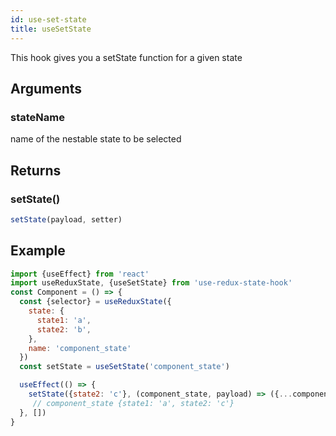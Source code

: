 ```yaml
---
id: use-set-state
title: useSetState
---
```


This hook gives you a setState function for a given state

## Arguments
### stateName
name of the nestable state to be selected

## Returns
### setState()
```js
setState(payload, setter)
```

## Example
```jsx
import {useEffect} from 'react'
import useReduxState, {useSetState} from 'use-redux-state-hook'
const Component = () => {
  const {selector} = useReduxState({
    state: {
      state1: 'a',
      state2: 'b',
    },
    name: 'component_state'
  })
  const setState = useSetState('component_state')

  useEffect(() => {
    setState({state2: 'c'}, (component_state, payload) => ({...component_state, ...payload}))
     // component_state {state1: 'a', state2: 'c'}
  }, [])
}
```
